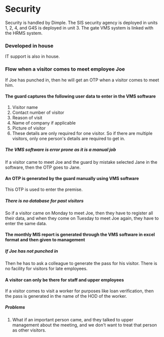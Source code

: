 # Security

Security is handled by Dimple. The SIS security agency is deployed in units 1, 2, 4, and G4S is deployed in unit 3. The gate VMS system is linked with the HRMS system. 
### Developed in house
IT support is also in house. 
### Flow when a visitor comes to meet employee Joe
If Joe has punched in, then he will get an OTP when a visitor comes to meet him. 
#### The guard captures the following user data to enter in the VMS software
1. Visitor name
2. Contact number of visitor
3. Reason of visit
4. Name of company if applicable
5. Picture of visitor
6. These details are only required for one visitor. So if there are multiple visitors, only one person's details are required to get in.
##### The VMS software is error prone as it is a manual job
If a visitor came to meet Joe and the guard by mistake selected Jane in the software, then the OTP goes to Jane.
#### An OTP is generated by the guard manually using VMS software
This OTP is used to enter the premise.
##### There is no database for past visitors
So if a visitor came on Monday to meet Joe, then they have to register all their data, and when they come on Tuesday to meet Joe again, they have to enter the same data.
#### The monthly MIS report is generated through the VMS software in excel format and then given to management
##### If Joe has not punched in
Then he has to ask a colleague to generate the pass for his visitor. There is no facility for visitors for late employees.
#### A visitor can only be there for staff and upper employees
If a visitor comes to visit a worker for purposes like loan verification, then the pass is generated in the name of the HOD of the worker.
##### Problems
1. What if an important person came, and they talked to upper management about the meeting, and we don't want to treat that person as other visitors.
